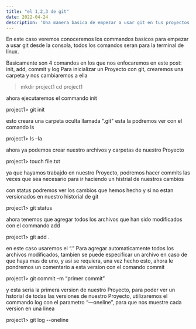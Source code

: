 ```yaml
---
title: "el 1,2,3 de git"
date: 2022-04-24
description: 'Una manera basica de empezar a usar git en tus proyectos'
---
```


En este caso veremos conoceremos los commandos basicos para empezar a usar git desde la consola,
todos los comandos seran para la terminal de linux.

Basicamente son 4 comandos en los que nos enfocaremos en este post: init, add, commit y log
Para inicializar un Proyecto con git, crearemos una carpeta y nos cambiaremos a ella

> mkdir project1
> cd project1


ahora ejecutaremos el commando init


project1> git init


esto creara una carpeta oculta llamada ".git"
esta la podremos ver con el comando ls

project1> ls –la


ahora ya podemos crear nuestro archivos y carpetas de nuestro Proyecto

project1> touch file.txt


ya que hayamos trabajdo en nuestro Proyecto,  podremos hacer commits las veces que sea necesario
para ir haciendo un histrial de nuestros cambios

con status podremos ver los cambios que hemos hecho y si no estan versionados en nuestro historial de git


project1> git status


ahora tenemos  que agregar todos los archivos que han sido modificados con el commando add

project1> git add .


en este caso usaremos el “.” Para agregar automaticamente todos los archivos modificados, tambien se puede especificar un archivo en caso de que haya mas de uno, 
y asi se requiera, una vez hecho esto, ahora le pondremos un comentario a esta version con el comando commit


project1> git commit –m “primer commit”


y esta seria la primera version de nuestro Proyecto, para poder ver un hstorial de todas las versiones de nuestro Proyecto, 
utilizaremos el commando log con el parametro “—oneline”, para que nos muestre cada version en una linea


project1> git log --oneline


  
